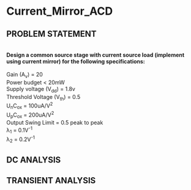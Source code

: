 # Current_Mirror_ACD

## PROBLEM STATEMENT
<br>
<strong>Design a common source stage with current source load (implement using current mirror) for the following specifications:</strong> <br>
  <br>
  Gain (A<sub>v</sub>) = 20 <br>
  Power budget < 20mW <br>
  Supply voltage (V<sub>dd</sub>) = 1.8v <br>
  Threshold Voltage (V<sub>th</sub>) = 0.5 <br>
  U<sub>n</sub>C<sub>ox</sub> = 100uA/V<sup>2</sup>  <br>
  U<sub>p</sub>C<sub>ox</sub> = 200uA/V<sup>2</sup>  <br>
  Output Swing Limit = 0.5 peak to peak <br>
  λ<sub>1</sub> = 0.1V<sup>-1</sup> <br>
  λ<sub>2</sub> = 0.2V<sup>-1</sup>

## DC ANALYSIS


## TRANSIENT ANALYSIS
